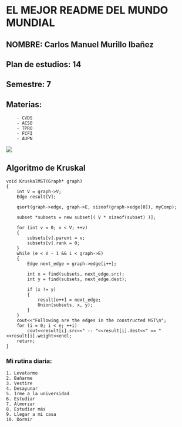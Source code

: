 # EL MEJOR README DEL MUNDO MUNDIAL

## NOMBRE: Carlos Manuel Murillo Ibañez

## Plan de estudios: 14

## Semestre: 7

## Materias:
```
    - CVDS
    - ACSO
    - TPRO
    - FCFI
    - AUPN
```

![](https://i.pinimg.com/474x/d8/d2/74/d8d274bf1c74ff58d7bdef8aa69ac363--oakland-raiders-fake-quotes.jpg)

## Algoritmo de Kruskal
```
void KruskalMST(Graph* graph)  
{  
    int V = graph->V;  
    Edge result[V];
  
    qsort(graph->edge, graph->E, sizeof(graph->edge[0]), myComp);  
  
    subset *subsets = new subset[( V * sizeof(subset) )];  
  
    for (int v = 0; v < V; ++v)  
    {  
        subsets[v].parent = v;  
        subsets[v].rank = 0;  
    }  
    while (e < V - 1 && i < graph->E)  
    {  
        Edge next_edge = graph->edge[i++];  
  
        int x = find(subsets, next_edge.src);  
        int y = find(subsets, next_edge.dest);  
  
        if (x != y)  
        {  
            result[e++] = next_edge;  
            Union(subsets, x, y);  
        }  
    }  
    cout<<"Following are the edges in the constructed MST\n";  
    for (i = 0; i < e; ++i)  
        cout<<result[i].src<<" -- "<<result[i].dest<<" == "<<result[i].weight<<endl;  
    return;  
}  
```
### Mi rutina diaria:
	1. Levatarme
	2. Bañarme
	3. Vestire
	4. Desayunar
	5. Irme a la universidad
	6. Estudiar
	7. Almorzar
	8. Estudiar más
	9. Llegar a mi casa
	10. Dormir


